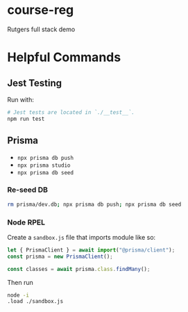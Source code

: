 # course-reg

Rutgers full stack demo

# Helpful Commands
## Jest Testing
Run with:  
```bash
# Jest tests are located in `./__test__`.  
npm run test
```

## Prisma

-   `npx prisma db push`
-   `npx prisma studio`
-   `npx prisma db seed`

### Re-seed DB

```bash
rm prisma/dev.db; npx prisma db push; npx prisma db seed
```

### Node RPEL
Create a `sandbox.js` file that imports module like so:
```js
let { PrismaClient } = await import("@prisma/client");
const prisma = new PrismaClient();

const classes = await prisma.class.findMany();
```

Then run
```bash
node -i
.load ./sandbox.js
```